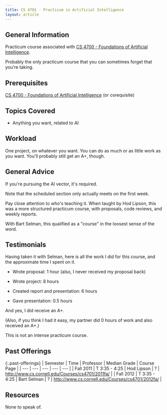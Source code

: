 ```yaml
---
title: CS 4701 - Practicum in Artificial Intelligence
layout: article
---
```


## General Information

Practicum course associated with [CS 4700 - Foundations of Artificial Intelligence](https://github.com/mrkev/Official-CS-Wiki/blob/master/classes/CS4700.md).

Probably the only practicum course that you can sometimes forget that you're taking.

## Prerequisites

[CS 4700 - Foundations of Artificial Intelligence](https://github.com/mrkev/Official-CS-Wiki/blob/master/classes/CS4700.md) (or corequisite)

## Topics Covered

 - Anything you want, related to AI

## Workload

One project, on whatever you want. You can do as much or as little work as you want. You'll probably still get an A+, though.

## General Advice

If you're pursuing the AI vector, it's required.

Note that the scheduled section only actually meets on the first week.

Pay close attention to who's teaching it. When taught by Hod Lipson, this was a more structured practicum course, with proposals, code reviews, and weekly reports.

With Bart Selman, this qualified as a "course" in the loosest sense of the word.

## Testimonials

Having taken it with Selman, here is all the work I did for this course, and the approximate time I spent on it.

 -  Wrote proposal: 1 hour (also, I never received my proposal back)

 -  Wrote project: 8 hours

 -  Created report and presentation: 6 hours

 -  Gave presentation: 0.5 hours

And yes, I did receive an A+.

(Also, if you think I had it easy, my partner did 0 hours of work and also received an A+.)

This is not an intense practicum course.

## Past Offerings

{:.past-offerings}
| Semester | Time | Professor | Median Grade | Course Page |
| --- | --- | --- | --- | --- |
| Fall 2011 | T 3:35 - 4:25 | Hod Lipson | ? | http://www.cs.cornell.edu/Courses/cs4701/2011fa/ |
| Fall 2012 | T 3:35 - 4:25 | Bart Selman | ? | http://www.cs.cornell.edu/Courses/cs4701/2012fa/ |

## Resources

None to speak of.
